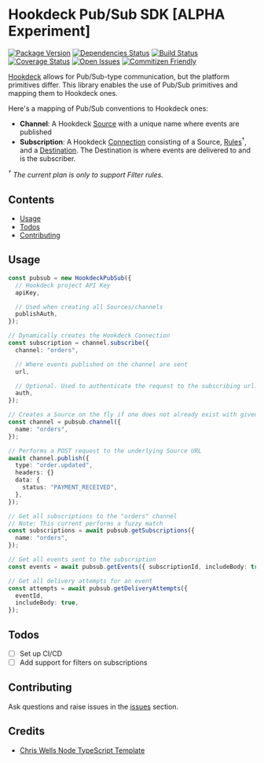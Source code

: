 # Hookdeck Pub/Sub SDK [ALPHA Experiment]

[![Package Version][package-image]][package-url]
[![Dependencies Status][dependencies-image]][dependencies-url]
[![Build Status][build-image]][build-url]
[![Coverage Status][coverage-image]][coverage-url]
[![Open Issues][issues-image]][issues-url]
[![Commitizen Friendly][commitizen-image]][commitizen-url]

[Hookdeck](https://hookdeck.com?ref=github-hookdeck-pubsub) allows for Pub/Sub-type communication, but the platform primitives differ. This library enables the use of Pub/Sub primitives and mapping them to Hookdeck ones.

Here's a mapping of Pub/Sub conventions to Hookdeck ones:

- **Channel**: A Hookdeck [Source](https://hookdeck.com/docs/sources?ref=github-hookdeck-pubsub) with a unique name where events are published
- **Subscription**: A Hookdeck [Connection][connection-docs] consisting of a Source, [Rules](rules-docs)<sup>†</sup>, and a [Destination](destination-docs). The Destination is where events are delivered to and is the subscriber.

_<sup>†</sup> The current plan is only to support Filter rules._

## Contents

- [Usage](#usage)
- [Todos](#todos)
- [Contributing](#contributing)

## Usage

```ts
const pubsub = new HookdeckPubSub({
  // Hookdeck project API Key
  apiKey,

  // Used when creating all Sources/channels
  publishAuth,
});

// Dynamically creates the Hookdeck Connection
const subscription = channel.subscribe({
  channel: "orders",

  // Where events published on the channel are sent
  url,

  // Optional. Used to authenticate the request to the subscribing url.
  auth,
});

// Creates a Source on the fly if one does not already exist with given name
const channel = pubsub.channel({
  name: "orders",
});

// Performs a POST request to the underlying Source URL
await channel.publish({
  type: "order.updated",
  headers: {}
  data: {
    status: "PAYMENT_RECEIVED",
  },
});

// Get all subscriptions to the "orders" channel
// Note: This current performs a fuzzy match
const subscriptions = await pubsub.getSubscriptions({
  name: "orders",
});

// Get all events sent to the subscription
const events = await pubsub.getEvents({ subscriptionId, includeBody: true });

// Get all delivery attempts for an event
const attempts = await pubsub.getDeliveryAttempts({
  eventId,
  includeBody: true,
});
```

## Todos

- [ ] Set up CI/CD
- [ ] Add support for filters on subscriptions

## Contributing

Ask questions and raise issues in the [issues](/issues) section.

## Credits

- [Chris Wells Node TypeScript Template](https://github.com/chriswells0/node-typescript-template)

[connection-docs]: https://hookdeck.com/docs/connections?ref=github-hookdeck-pubsub
[rules-docs]: https://hookdeck.com/docs/connections#connection-rules?ref=github-hookdeck-pubsub
[destination-docs]: https://hookdeck.com/docs/destinations?ref=github-hookdeck-pubsub
[build-image]: https://img.shields.io/github/actions/workflow/status/leggetter/hookdeck-pubsub/ci-build.yaml?branch=master
[build-url]: https://github.com/leggetter/hookdeck-pubsub/actions/workflows/ci-build.yaml
[commitizen-image]: https://img.shields.io/badge/commitizen-friendly-brightgreen.svg
[commitizen-url]: http://commitizen.github.io/cz-cli
[coverage-image]: https://coveralls.io/repos/github/leggetter/hookdeck-pubsub/badge.svg?branch=master
[coverage-url]: https://coveralls.io/github/leggetter/hookdeck-pubsub?branch=master
[dependencies-image]: https://img.shields.io/librariesio/release/npm/typescript-template
[dependencies-url]: https://www.npmjs.com/package/typescript-template?activeTab=dependencies
[issues-image]: https://img.shields.io/github/issues/leggetter/hookdeck-pubsub.svg?style=popout
[issues-url]: https://github.com/leggetter/hookdeck-pubsub/issues
[package-image]: https://img.shields.io/npm/v/@hookdeck/pubsub
[package-url]: https://www.npmjs.com/package/@hookdeck/pubsub
[project-url]: https://github.com/leggetter/hookdeck-pubsub
